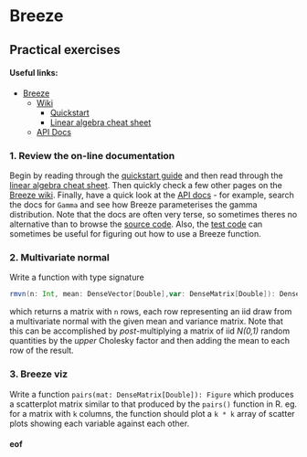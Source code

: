# Breeze

## Practical exercises

#### Useful links:

* [Breeze](https://github.com/scalanlp/breeze/)
  * [Wiki](https://github.com/scalanlp/breeze/wiki)
    * [Quickstart](https://github.com/scalanlp/breeze/wiki/Quickstart)
    * [Linear algebra cheat sheet](https://github.com/scalanlp/breeze/wiki/Linear-Algebra-Cheat-Sheet)
  * [API Docs](http://www.scalanlp.org/api/breeze/)


### 1. Review the on-line documentation

Begin by reading through the [quickstart guide](https://github.com/scalanlp/breeze/wiki/Quickstart) and then read through the [linear algebra cheat sheet](https://github.com/scalanlp/breeze/wiki/Linear-Algebra-Cheat-Sheet). Then quickly check a few other pages on the [Breeze wiki](https://github.com/scalanlp/breeze/wiki). Finally, have a quick look at the [API docs](http://www.scalanlp.org/api/breeze/) - for example, search the docs for `Gamma` and see how Breeze parameterises the gamma distribution. Note that the docs are often very terse, so sometimes theres no alternative than to browse the [source code](https://github.com/scalanlp/breeze/tree/master/math/src/main/scala/breeze). Also, the [test code](https://github.com/scalanlp/breeze/tree/master/math/src/test/scala/breeze) can sometimes be useful for figuring out how to use a Breeze function.

### 2. Multivariate normal

Write a function with type signature
```scala
rmvn(n: Int, mean: DenseVector[Double],var: DenseMatrix[Double]): DenseMatrix[Double]
```
which returns a matrix with `n` rows, each row representing an iid draw from a multivariate normal with the given mean and variance matrix. Note that this can be accomplished by *post*-multiplying a matrix of iid *N(0,1)* random quantities by the *upper* Cholesky factor and then adding the mean to each row of the result.

### 3. Breeze viz

Write a function `pairs(mat: DenseMatrix[Double]): Figure` which produces a scatterplot matrix similar to that produced by the `pairs()` function in R. eg. for a matrix with `k` columns, the function should plot a `k * k` array of scatter plots showing each variable against each other.


#### eof
